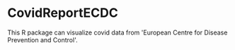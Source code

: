 # CovidReportECDC
This R package can visualize covid data from 'European Centre for Disease Prevention and Control'.

